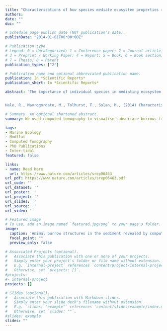 ```yaml
---
title: "Characterisations of how species mediate ecosystem properties require more comprehensive functional effect descriptors"
authors:
date: ""
doi: ""

# Schedule page publish date (NOT publication's date).
publishDate: "2014-01-01T00:00:00Z"

# Publication type.
# Legend: 0 = Uncategorized; 1 = Conference paper; 2 = Journal article;
# 3 = Preprint / Working Paper; 4 = Report; 5 = Book; 6 = Book section;
# 7 = Thesis; 8 = Patent
publication_types: ["2"]

# Publication name and optional abbreviated publication name.
publication: In *Scientific Reports*
publication_short: In *Scientific Reports*

abstract: "The importance of individual species in mediating ecosystem process and functioning is generally accepted, but categorical descriptors that summarize species-specific contributions to ecosystems tend to reference a limited number of biological traits and underestimate the importance of how organisms interact with their environment. Here, we show how three functionally contrasting sediment-dwelling marine invertebrates affect fluid and particle transport - important processes in mediating nutrient cycling - and use high-resolution reconstructions of burrow geometry to determine the extent and nature of biogenic modification. We find that individual functional effect descriptors fall short of being able to adequately characterize how species mediate the stocks and flows of important ecosystem properties and that, in contrary to common practice and understanding, they are not substitutable with one another because they emphasize different aspects of species activity and behavior. When information derived from these metrics is combined with knowledge of how species behave and modify their environment, however, detailed mechanistic information emerges that increases the likelihood that a species functional standing will be appropriately summarized. Our study provides evidence that more comprehensive functional effect descriptors are required if they are to be of value to those tasked with projecting how altered biodiversity will influence future ecosystems.


Hale, R., Mavrogordato, M., Tolhurst, T., Solan, M., (2014) Characterisations of how species mediate ecosystem properties require more comprehensive functional effect descriptors. Scientific Reports. 4:6463."

# Summary. An optional shortened abstract.
summary: We used computed tomography to visualise subsurface burrows from a mudflat environment. We are able to visualise and quantify the burrow characteristics. We compare metric obtained from these three-dimensional data to fluorescent sediment profile imaging bioturbation data. It is important o be able to fulyl characterise the effects of infauna on their environment.

tags:
- Marine Ecology
- Mudflat
- Computed Tomography
- PhD Publications
- Inter-tidal
featured: false

links:
- name: Read here
  url: https://www.nature.com/articles/srep06463
url_pdf: https://www.nature.com/articles/srep06463.pdf
url_code: ''
url_dataset: ''
url_poster: ''
url_project: ''
url_slides: ''
url_source: ''
url_video: ''

# Featured image
# To use, add an image named `featured.jpg/png` to your page's folder. 
image:
  caption: 'Animal burrow structures in the sediment revealed by computed tomography (CT)'
  focal_point: ""
  preview_only: false

# Associated Projects (optional).
#   Associate this publication with one or more of your projects.
#   Simply enter your project's folder or file name without extension.
#   E.g. `internal-project` references `content/project/internal-project/index.md`.
#   Otherwise, set `projects: []`.
#projects:
#- internal-project
projects: []

# Slides (optional).
#   Associate this publication with Markdown slides.
#   Simply enter your slide deck's filename without extension.
#   E.g. `slides: "example"` references `content/slides/example/index.md`.
#   Otherwise, set `slides: ""`.
#slides: example
slides: ""
---
```

